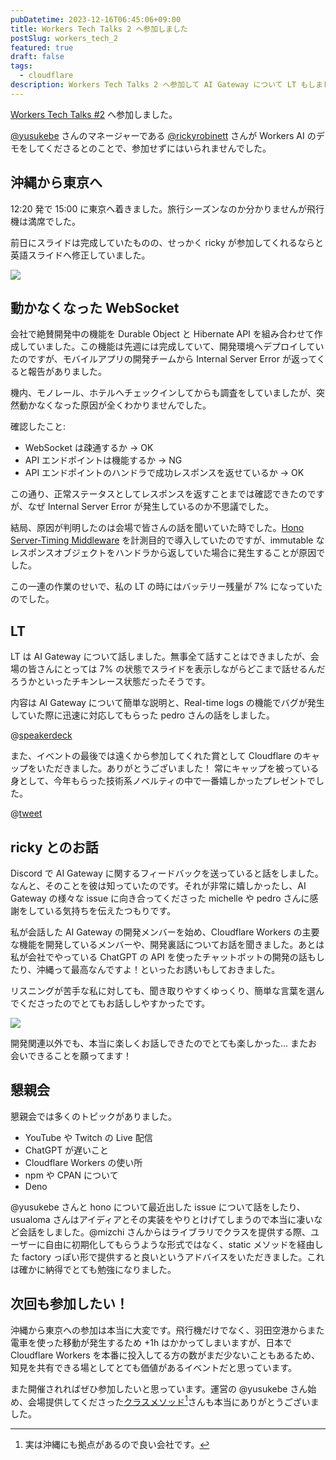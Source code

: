 ```yaml
---
pubDatetime: 2023-12-16T06:45:06+09:00
title: Workers Tech Talks 2 へ参加しました
postSlug: workers_tech_2
featured: true
draft: false
tags:
  - cloudflare
description: Workers Tech Talks 2 へ参加して AI Gateway について LT もしました。
---
```


[Workers Tech Talks #2](https://workers-tech.connpass.com/event/300546/) へ参加しました。

[@yusukebe](https://twitter.com/yusukebe) さんのマネージャーである [@rickyrobinett](https://twitter.com/rickyrobinett) さんが Workers AI のデモをしてくださるとのことで、参加せずにはいられませんでした。

## 沖縄から東京へ

12:20 発で 15:00 に東京へ着きました。旅行シーズンなのか分かりませんが飛行機は満席でした。

前日にスライドは完成していたものの、せっかく ricky が参加してくれるならと英語スライドへ修正していました。

![](https://storage.googleapis.com/zenn-user-upload/d6c533fc61af-20231216.png)

## 動かなくなった WebSocket

会社で絶賛開発中の機能を Durable Object と Hibernate API を組み合わせて作成していました。この機能は先週には完成していて、開発環境へデプロイしていたのですが、モバイルアプリの開発チームから Internal Server Error が返ってくると報告がありました。

機内、モノレール、ホテルへチェックインしてからも調査をしていましたが、突然動かなくなった原因が全くわかりませんでした。

確認したこと:

- WebSocket は疎通するか -> OK
- API エンドポイントは機能するか -> NG
- API エンドポイントのハンドラで成功レスポンスを返せているか -> OK

この通り、正常ステータスとしてレスポンスを返すことまでは確認できたのですが、なぜ Internal Server Error が発生しているのか不思議でした。

結局、原因が判明したのは会場で皆さんの話を聞いていた時でした。[Hono Server-Timing Middleware](https://hono.dev/middleware/builtin/timing) を計測目的で導入していたのですが、immutable なレスポンスオブジェクトをハンドラから返していた場合に発生することが原因でした。

この一連の作業のせいで、私の LT の時にはバッテリー残量が 7% になっていたのでした。

## LT

LT は AI Gateway について話しました。無事全て話すことはできましたが、会場の皆さんにとっては 7% の状態でスライドを表示しながらどこまで話せるんだろうかといったチキンレース状態だったそうです。

内容は AI Gateway について簡単な説明と、Real-time logs の機能でバグが発生していた際に迅速に対応してもらった pedro さんの話をしました。

@[speakerdeck](57b43fab37964c09b81d8b11d4d52d78)

また、イベントの最後では遠くから参加してくれた賞として Cloudflare のキャップをいただきました。ありがとうございました！
常にキャップを被っている身として、今年もらった技術系ノベルティの中で一番嬉しかったプレゼントでした。

@[tweet](https://x.com/codehex/status/1735629754701918473?s=20)

## ricky とのお話

Discord で AI Gateway に関するフィードバックを送っていると話をしました。なんと、そのことを彼は知っていたのです。それが非常に嬉しかったし、AI Gateway の様々な issue に向き合ってくださった michelle や pedro さんに感謝をしている気持ちを伝えたつもりです。

私が会話した AI Gateway の開発メンバーを始め、Cloudflare Workers の主要な機能を開発しているメンバーや、開発裏話についてお話を聞きました。あとは私が会社でやっている ChatGPT の API を使ったチャットボットの開発の話もしたり、沖縄って最高なんですよ！といったお誘いもしておきました。

リスニングが苦手な私に対しても、聞き取りやすくゆっくり、簡単な言葉を選んでくださったのでとてもお話ししやすかったです。

![](https://blog-assets.codehex.dev/IMG_1157.jpg)

開発関連以外でも、本当に楽しくお話しできたのでとても楽しかった...
またお会いできることを願ってます！

## 懇親会

懇親会では多くのトピックがありました。

- YouTube や Twitch の Live 配信
- ChatGPT が遅いこと
- Cloudflare Workers の使い所
- npm や CPAN について
- Deno

@yusukebe さんと hono について最近出した issue について話をしたり、usualoma さんはアイディアとその実装をやりとけげてしまうので本当に凄いなど会話をしました。@mizchi さんからはライブラリでクラスを提供する際、ユーザーに自由に初期化してもらうような形式ではなく、static メソッドを経由した factory っぽい形で提供すると良いというアドバイスをいただきました。これは確かに納得でとても勉強になりました。

## 次回も参加したい！

沖縄から東京への参加は本当に大変です。飛行機だけでなく、羽田空港からまた電車を使った移動が発生するため +1h はかかってしまいますが、日本で Cloudflare Workers を本番に投入してる方の数がまだ少ないこともあるため、知見を共有できる場としてとても価値があるイベントだと思っています。

また開催されればぜひ参加したいと思っています。運営の @yusukebe さん始め、会場提供してくださった[クラスメソッド](https://classmethod.jp/)[^1]さんも本当にありがとうございました。

[^1]: 実は沖縄にも拠点があるので良い会社です。
